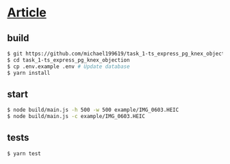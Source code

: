 # [Article](https://vk.com/@-202627164-the-technical-task-3)

## build
```bash
$ git https://github.com/michael199619/task_1-ts_express_pg_knex_objection.git
$ cd task_1-ts_express_pg_knex_objection
$ cp .env.example .env # Update database 
$ yarn install
```

## start

```bash
$ node build/main.js -h 500 -w 500 example/IMG_0603.HEIC
$ node build/main.js -c example/IMG_0603.HEIC
```

## tests
```bash
$ yarn test
```


